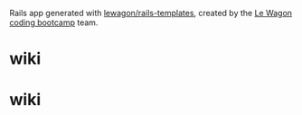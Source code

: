 Rails app generated with [lewagon/rails-templates](https://github.com/lewagon/rails-templates), created by the [Le Wagon coding bootcamp](https://www.lewagon.com) team.
# wiki
# wiki
